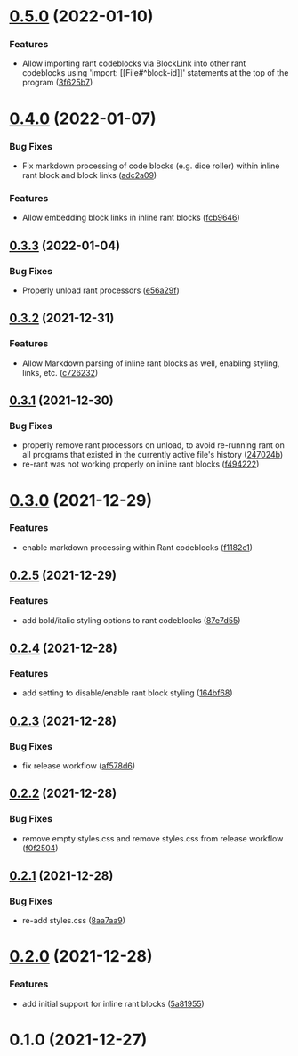 # [0.5.0](https://github.com/lanice/obsidian-rant/compare/0.4.0...0.5.0) (2022-01-10)


### Features

* Allow importing rant codeblocks via BlockLink into other rant codeblocks using 'import: [[File#^block-id]]' statements at the top of the program ([3f625b7](https://github.com/lanice/obsidian-rant/commit/3f625b70c4a0f8f9ee967d06d911ed606816853c))



# [0.4.0](https://github.com/lanice/obsidian-rant/compare/0.3.3...0.4.0) (2022-01-07)


### Bug Fixes

* Fix markdown processing of code blocks (e.g. dice roller) within inline rant block and block links ([adc2a09](https://github.com/lanice/obsidian-rant/commit/adc2a092b44f11dd96f919c920352a2b62364eca))


### Features

* Allow embedding block links in inline rant blocks ([fcb9646](https://github.com/lanice/obsidian-rant/commit/fcb9646864c210e5e89bc378009b10a89d4f001f))



## [0.3.3](https://github.com/lanice/obsidian-rant/compare/0.3.2...0.3.3) (2022-01-04)


### Bug Fixes

* Properly unload rant processors ([e56a29f](https://github.com/lanice/obsidian-rant/commit/e56a29f44dc51bbcc6121fd4363ee5c40a85d5d3))



## [0.3.2](https://github.com/lanice/obsidian-rant/compare/0.3.1...0.3.2) (2021-12-31)


### Features

* Allow Markdown parsing of inline rant blocks as well, enabling styling, links, etc. ([c726232](https://github.com/lanice/obsidian-rant/commit/c72623245b973902f1914b80d8e709a247e59bfe))



## [0.3.1](https://github.com/lanice/obsidian-rant/compare/0.3.0...0.3.1) (2021-12-30)


### Bug Fixes

* properly remove rant processors on unload, to avoid re-running rant on all programs that existed in the currently active file's history ([247024b](https://github.com/lanice/obsidian-rant/commit/247024b3272b9f78f862859f6394b750f3e322c4))
* re-rant was not working properly on inline rant blocks ([f494222](https://github.com/lanice/obsidian-rant/commit/abbe6e685ce147d18795e8ef18e883cef74c1659))



# [0.3.0](https://github.com/lanice/obsidian-rant/compare/0.2.5...0.3.0) (2021-12-29)


### Features

* enable markdown processing within Rant codeblocks ([f1182c1](https://github.com/lanice/obsidian-rant/commit/f1182c116551db61e53b7b9aebc742f177a70f5c))



## [0.2.5](https://github.com/lanice/obsidian-rant/compare/0.2.4...0.2.5) (2021-12-29)


### Features

* add bold/italic styling options to rant codeblocks ([87e7d55](https://github.com/lanice/obsidian-rant/commit/87e7d55e72c1d5624761d83a8c8c688e865445a5))



## [0.2.4](https://github.com/lanice/obsidian-rant/compare/0.2.3...0.2.4) (2021-12-28)


### Features

* add setting to disable/enable rant block styling ([164bf68](https://github.com/lanice/obsidian-rant/commit/164bf6841b7357e0d6a14d67509e0ef9713b5112))



## [0.2.3](https://github.com/lanice/obsidian-rant/compare/0.2.2...0.2.3) (2021-12-28)


### Bug Fixes

* fix release workflow ([af578d6](https://github.com/lanice/obsidian-rant/commit/af578d62844265b470ebfecc787f4a2eada9d366))



## [0.2.2](https://github.com/lanice/obsidian-rant/compare/0.2.1...0.2.2) (2021-12-28)


### Bug Fixes

* remove empty styles.css and remove styles.css from release workflow ([f0f2504](https://github.com/lanice/obsidian-rant/commit/f0f250437b777a760e6c7c63cba74752987417a4))



## [0.2.1](https://github.com/lanice/obsidian-rant/compare/0.2.0...0.2.1) (2021-12-28)


### Bug Fixes

* re-add styles.css ([8aa7aa9](https://github.com/lanice/obsidian-rant/commit/8aa7aa9379f299cc6d19364f4a7f02630afa660c))



# [0.2.0](https://github.com/lanice/obsidian-rant/compare/0.1.0...0.2.0) (2021-12-28)


### Features

* add initial support for inline rant blocks ([5a81955](https://github.com/lanice/obsidian-rant/commit/5a81955cedfca2348dccc2029d428da9dd4906fb))



# 0.1.0 (2021-12-27)



